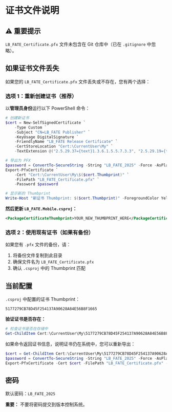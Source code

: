 # 证书文件说明

## ⚠️ 重要提示

`LB_FATE_Certificate.pfx` 文件未包含在 Git 仓库中（已在 `.gitignore` 中忽略）。

## 如果证书文件丢失

如果您的 `LB_FATE_Certificate.pfx` 文件丢失或不存在，您有两个选择：

### 选项 1：重新创建证书（推荐）

以**管理员身份**运行以下 PowerShell 命令：

```powershell
# 创建新证书
$cert = New-SelfSignedCertificate `
    -Type Custom `
    -Subject "CN=LB_FATE Publisher" `
    -KeyUsage DigitalSignature `
    -FriendlyName "LB_FATE Release Certificate" `
    -CertStoreLocation "Cert:\CurrentUser\My" `
    -TextExtension @("2.5.29.37={text}1.3.6.1.5.5.7.3.3", "2.5.29.19={text}")

# 导出为 PFX
$password = ConvertTo-SecureString -String "LB_FATE_2025" -Force -AsPlainText
Export-PfxCertificate `
    -Cert "Cert:\CurrentUser\My\$($cert.Thumbprint)" `
    -FilePath "LB_FATE_Certificate.pfx" `
    -Password $password

# 显示新的 Thumbprint
Write-Host "新证书 Thumbprint: $($cert.Thumbprint)" -ForegroundColor Yellow
```

**然后更新 `LB_FATE.Mobile.csproj`：**

```xml
<PackageCertificateThumbprint>YOUR_NEW_THUMBPRINT_HERE</PackageCertificateThumbprint>
```

### 选项 2：使用现有证书（如果有备份）

如果您有 `.pfx` 文件的备份，请：

1. 将备份文件复制到此目录
2. 确保文件名为 `LB_FATE_Certificate.pfx`
3. 确认 `.csproj` 中的 Thumbprint 匹配

## 当前配置

`.csproj` 中配置的证书 Thumbprint：
```
5177279CB78D45F254137A90628A84E56B8F1665
```

**验证证书是否存在：**

```powershell
# 检查证书是否在存储中
Get-ChildItem Cert:\CurrentUser\My\5177279CB78D45F254137A90628A84E56B8F1665
```

如果命令返回证书信息，说明证书仍在系统中，您可以重新导出：

```powershell
$cert = Get-ChildItem Cert:\CurrentUser\My\5177279CB78D45F254137A90628A84E56B8F1665
$password = ConvertTo-SecureString -String "LB_FATE_2025" -Force -AsPlainText
Export-PfxCertificate -Cert $cert -FilePath "LB_FATE_Certificate.pfx" -Password $password
```

## 密码

默认密码：`LB_FATE_2025`

**重要：** 不要将密码提交到版本控制系统。
